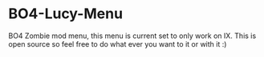 # BO4-Lucy-Menu
BO4 Zombie mod menu, this menu is current set to only work on IX. This is open source so feel free to do what ever you want to it or with it :)
